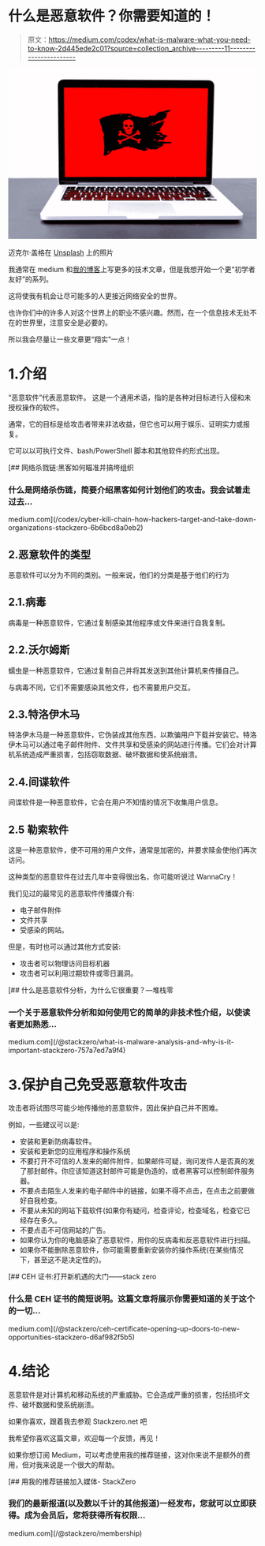 # 什么是恶意软件？你需要知道的！

> 原文：<https://medium.com/codex/what-is-malware-what-you-need-to-know-2d445ede2c01?source=collection_archive---------11----------------------->

![](img/20e3e214e478415a01f64e991c6657ab.png)

迈克尔·盖格在 [Unsplash](https://unsplash.com?utm_source=medium&utm_medium=referral) 上的照片

我通常在 medium 和[我的博客](http://stackzero.net)上写更多的技术文章，但是我想开始一个更“初学者友好”的系列。

这将使我有机会让尽可能多的人更接近网络安全的世界。

也许你们中的许多人对这个世界上的职业不感兴趣。然而，在一个信息技术无处不在的世界里，注意安全是必要的。

所以我会尽量让一些文章更“翔实”一点！

# 1.介绍

“恶意软件”代表恶意软件。
这是一个通用术语，指的是各种对目标进行入侵和未授权操作的软件。

通常，它的目标是给攻击者带来非法收益，但它也可以用于娱乐、证明实力或报复。

它可以以可执行文件、bash/PowerShell 脚本和其他软件的形式出现。

[](/codex/cyber-kill-chain-how-hackers-target-and-take-down-organizations-stackzero-6b6bcd8a0eb2) [## 网络杀戮链:黑客如何瞄准并搞垮组织

### 什么是网络杀伤链，简要介绍黑客如何计划他们的攻击。我会试着走过去…

medium.com](/codex/cyber-kill-chain-how-hackers-target-and-take-down-organizations-stackzero-6b6bcd8a0eb2) 

## 2.恶意软件的类型

恶意软件可以分为不同的类别。一般来说，他们的分类是基于他们的行为

## 2.1.病毒

病毒是一种恶意软件，它通过复制感染其他程序或文件来进行自我复制。

## 2.2.沃尔姆斯

蠕虫是一种恶意软件，它通过复制自己并将其发送到其他计算机来传播自己。

与病毒不同，它们不需要感染其他文件，也不需要用户交互。

## 2.3.特洛伊木马

特洛伊木马是一种恶意软件，它伪装成其他东西，以欺骗用户下载并安装它。特洛伊木马可以通过电子邮件附件、文件共享和受感染的网站进行传播。它们会对计算机系统造成严重损害，包括窃取数据、破坏数据和使系统崩溃。

## 2.4.间谍软件

间谍软件是一种恶意软件，它会在用户不知情的情况下收集用户信息。

## 2.5 勒索软件

这是一种恶意软件，使不可用的用户文件，通常是加密的，并要求赎金使他们再次访问。

这种类型的恶意软件在过去几年中变得很出名，你可能听说过 WannaCry！

我们见过的最常见的恶意软件传播媒介有:

*   电子邮件附件
*   文件共享
*   受感染的网站。

但是，有时也可以通过其他方式安装:

*   攻击者可以物理访问目标机器
*   攻击者可以利用过期软件或零日漏洞。

[](/@stackzero/what-is-malware-analysis-and-why-is-it-important-stackzero-757a7ed7a9f4) [## 什么是恶意软件分析，为什么它很重要？—堆栈零

### 一个关于恶意软件分析和如何使用它的简单的非技术性介绍，以使读者更加熟悉…

medium.com](/@stackzero/what-is-malware-analysis-and-why-is-it-important-stackzero-757a7ed7a9f4) 

# 3.保护自己免受恶意软件攻击

攻击者将试图尽可能少地传播他的恶意软件，因此保护自己并不困难。

例如，一些建议可以是:

*   安装和更新防病毒软件。
*   安装和更新您的应用程序和操作系统
*   不要打开不可信的人发来的邮件附件，如果邮件可疑，询问发件人是否真的发了那封邮件。你应该知道这封邮件可能是伪造的，或者黑客可以控制邮件服务器。
*   不要点击陌生人发来的电子邮件中的链接，如果不得不点击，在点击之前要做好自我检查。
*   不要从未知的网站下载软件(如果你有疑问，检查评论，检查域名，检查它已经存在多久。
*   不要点击不可信网站的广告。
*   如果你认为你的电脑感染了恶意软件，用你的反病毒和反恶意软件进行扫描。
*   如果你不能删除恶意软件，你可能需要重新安装你的操作系统(在某些情况下，甚至这不是决定性的)。

[](/@stackzero/ceh-certificate-opening-up-doors-to-new-opportunities-stackzero-d6af982f5b5) [## CEH 证书:打开新机遇的大门——stack zero

### 什么是 CEH 证书的简短说明。这篇文章将展示你需要知道的关于这个的一切…

medium.com](/@stackzero/ceh-certificate-opening-up-doors-to-new-opportunities-stackzero-d6af982f5b5) 

# 4.结论

恶意软件是对计算机和移动系统的严重威胁。它会造成严重的损害，包括损坏文件、破坏数据和使系统崩溃。

如果你喜欢，跟着我去参观 Stackzero.net 吧

我希望你喜欢这篇文章，欢迎每一个反馈，再见！

如果你想订阅 Medium，可以考虑使用我的推荐链接，这对你来说不是额外的费用，但对我来说是一个很大的帮助。

[](/@stackzero/membership) [## 用我的推荐链接加入媒体- StackZero

### 我们的最新报道(以及数以千计的其他报道)一经发布，您就可以立即获得。成为会员后，您将获得所有权限…

medium.com](/@stackzero/membership)